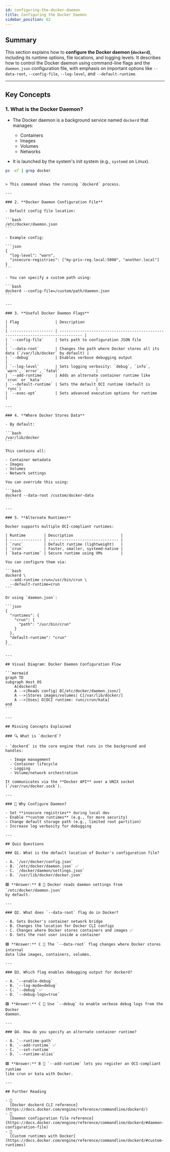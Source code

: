 ```yaml
---
id: configuring-the-docker-daemon
title: Configuring the Docker Daemon
sidebar_position: 62
---
```


## Summary

This section explains how to **configure the Docker daemon (`dockerd`)**,
including its runtime options, file locations, and logging levels. It describes
how to control the Docker daemon using command-line flags and the `daemon.json`
configuration file, with emphasis on important options like `--data-root`,
`--config-file`, `--log-level`, and `--default-runtime`.

---

## Key Concepts

### 1. **What is the Docker Daemon?**

- The Docker daemon is a background service named `dockerd` that manages:

  - Containers
  - Images
  - Volumes
  - Networks

- It is launched by the system's init system (e.g., `systemd` on Linux).

```bash
ps -ef | grep docker
```

````

> This command shows the running `dockerd` process.

---

### 2. **Docker Daemon Configuration File**

- Default config file location:

```bash
/etc/docker/daemon.json
```

- Example config:

```json
{
  "log-level": "warn",
  "insecure-registries": ["my-priv-reg.local:5000", "another.local"]
}
```

- You can specify a custom path using:

```bash
dockerd --config-file=/custom/path/daemon.json
```

---

### 3. **Useful Docker Daemon Flags**

| Flag                | Description                                                                      |
| ------------------- | -------------------------------------------------------------------------------- |
| `--config-file`     | Sets path to configuration JSON file                                             |
| `--data-root`       | Changes the path where Docker stores all its data (`/var/lib/docker` by default) |
| `--debug`           | Enables verbose debugging output                                                 |
| `--log-level`       | Sets logging verbosity: `debug`, `info`, `warn`, `error`, `fatal`                |
| `--add-runtime`     | Adds an alternate container runtime like `crun` or `kata`                        |
| `--default-runtime` | Sets the default OCI runtime (default is `runc`)                                 |
| `--exec-opt`        | Sets advanced execution options for runtime                                      |

---

### 4. **Where Docker Stores Data**

- By default:

```bash
/var/lib/docker
```

This contains all:

- Container metadata
- Images
- Volumes
- Network settings

You can override this using:

```bash
dockerd --data-root /custom/docker-data
```

---

### 5. **Alternate Runtimes**

Docker supports multiple OCI-compliant runtimes:

| Runtime        | Description                     |
| -------------- | ------------------------------- |
| `runc`         | Default runtime (lightweight)   |
| `crun`         | Faster, smaller, systemd-native |
| `kata-runtime` | Secure runtime using VMs        |

You can configure them via:

```bash
dockerd \
  --add-runtime crun=/usr/bin/crun \
  --default-runtime=crun
```

Or using `daemon.json`:

```json
{
  "runtimes": {
    "crun": {
      "path": "/usr/bin/crun"
    }
  },
  "default-runtime": "crun"
}
```

---

## Visual Diagram: Docker Daemon Configuration Flow

```mermaid
graph TD
subgraph Host OS
    A[dockerd]
    A -->|Reads config| B[/etc/docker/daemon.json/]
    A -->|Stores images/volumes| C[/var/lib/docker/]
    A -->|Uses| D[OCI runtime: runc/crun/kata]
end
```

---

## Missing Concepts Explained

### 🔍 What is `dockerd`?

- `dockerd` is the core engine that runs in the background and handles:

  - Image management
  - Container lifecycle
  - Logging
  - Volume/network orchestration

It communicates via the **Docker API** over a UNIX socket
(`/var/run/docker.sock`).

---

### 🔐 Why Configure Daemon?

- Set **insecure registries** during local dev
- Enable **custom runtimes** (e.g., for more security)
- Change default storage path (e.g., limited root partition)
- Increase log verbosity for debugging

---

## Quiz Questions

### Q1. What is the default location of Docker's configuration file?

- A. `/usr/docker/config.json`
- B. `/etc/docker/daemon.json` ✅
- C. `/docker/daemon/settings.json`
- D. `/usr/lib/docker/docker.json`

🟩 **Answer:** B 📝 Docker reads daemon settings from `/etc/docker/daemon.json`
by default.

---

### Q2. What does `--data-root` flag do in Docker?

- A. Sets Docker's container network bridge
- B. Changes the location for Docker CLI configs
- C. Changes where Docker stores containers and images ✅
- D. Sets the root user inside a container

🟩 **Answer:** C 📝 The `--data-root` flag changes where Docker stores internal
data like images, containers, volumes.

---

### Q3. Which flag enables debugging output for dockerd?

- A. `--enable-debug`
- B. `--log-mode=debug`
- C. `--debug` ✅
- D. `--debug-logs=true`

🟩 **Answer:** C 📝 Use `--debug` to enable verbose debug logs from the Docker
daemon.

---

### Q4. How do you specify an alternate container runtime?

- A. `--runtime-path`
- B. `--add-runtime` ✅
- C. `--set-runtime`
- D. `--runtime-alias`

🟩 **Answer:** B 📝 `--add-runtime` lets you register an OCI-compliant runtime
like crun or kata with Docker.

---

## Further Reading

- 🔗
  [Docker dockerd CLI reference](https://docs.docker.com/engine/reference/commandline/dockerd/)
- 🔗
  [Daemon configuration file reference](https://docs.docker.com/engine/reference/commandline/dockerd/#daemon-configuration-file)
- 🔗
  [Custom runtimes with Docker](https://docs.docker.com/engine/reference/commandline/dockerd/#custom-runtimes)

````
